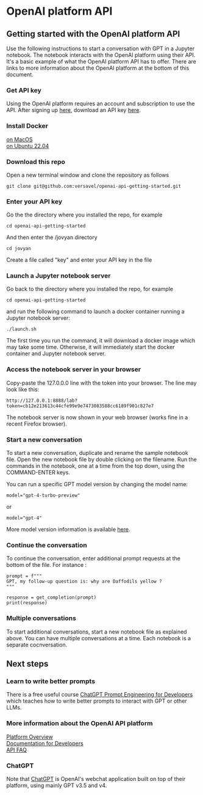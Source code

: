 # OpenAI platform API

## Getting started with the OpenAI platform API

Use the following instructions to start a conversation with GPT in a Jupyter notebook. The notebook interacts with the OpenAI platform using their API. It's a basic example of what the OpenAI platform API has to offer. There are links to more information about the OpenAI platform at the bottom of this document.

### Get API key
Using the OpenAI platform requires an account and subscription to use the API. After signing up [here](https://platform.openai.com/signup), download an API key [here](https://platform.openai.com/api-keys).

### Install Docker 
[on MacOS](install_docker_macos.md)  
[on Ubuntu 22.04](install_docker_ubuntu.md)

### Download this repo
Open a new terminal window and clone the repository as follows
```
git clone git@github.com:versavel/openai-api-getting-started.git
```
### Enter your API key
Go the the directory where you installed the repo, for example
```
cd openai-api-getting-started
```
And then enter the /jovyan directory
```
cd jovyan
```
Create a file called "key" and enter your API key in the file

### Launch a Jupyter notebook server
Go back to the directory where you installed the repo, for example
```
cd openai-api-getting-started
```
and run the following command to launch a docker container running a Jupyter notebook server:
```
./launch.sh
```
The first time you run the command, it will download a docker image which may take some time. Otherwise, it will immediately start the docker container and Jupyter notebook server.

### Access the notebook server in your browser
Copy-paste the 127.0.0.0 line with the token into your browser. The line may look like this:
```
http://127.0.0.1:8888/lab?token=cb12e213613c44cfe99e9e7473083588cc6189f901c827e7
```
The notebook server is now shown in your web browser (works fine in a recent Firefox browser).

### Start a new conversation
To start a new conversation, duplicate and rename the sample notebook file. Open the new notebook file by double clicking on the filename. Run the commands in the notebook, one at a time from the top down, using the COMMAND-ENTER keys.   

You can run a specific GPT model version by changing the model name:
```
model="gpt-4-turbo-preview"
```
or
```
model="gpt-4"
```
More model version information is available [here](https://platform.openai.com/docs/models/gpt-4-and-gpt-4-turbops://platform.openai.com/docs/models/gpt-4-and-gpt-4-turbo).  


### Continue the conversation
To continue the conversation, enter additional prompt requests at the bottom of the file. For instance :
```
prompt = f"""
GPT, my follow-up question is: why are Daffodils yellow ?
"""

response = get_completion(prompt)
print(response)
```

### Multiple conversations
To start additional conversations, start a new notebook file as explained above. You can have multiple conversations at a time. Each notebook is a separate cocnversation.

## Next steps

### Learn to write better prompts
There is a free useful course [ChatGPT Prompt Engineering for Developers](https://www.deeplearning.ai/short-courses/chatgpt-prompt-engineering-for-developers/) which teaches how to write better prompts to interact with GPT or other LLMs.

### More information about the OpenAI API platform

[Platform Overview](https://openai.com/product)  
[Documentation for Developers](https://platform.openai.com/docs/overview)  
[API FAQ](https://help.openai.com/en/collections/3675931-api)  

### ChatGPT
Note that [ChatGPT](https://chat.openai.com/) is OpenAI's webchat application built on top of their platform, using mainly GPT v3.5 and v4.
